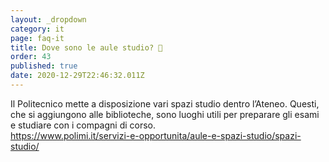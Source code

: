 ```yaml
---
layout: _dropdown
category: it
page: faq-it
title: Dove sono le aule studio? 📝
order: 43
published: true
date: 2020-12-29T22:46:32.011Z
---
```

Il Politecnico mette a disposizione vari spazi studio dentro l’Ateneo. Questi, che si aggiungono alle biblioteche, sono luoghi utili per preparare gli esami e studiare con i compagni di corso.\
<https://www.polimi.it/servizi-e-opportunita/aule-e-spazi-studio/spazi-studio/>